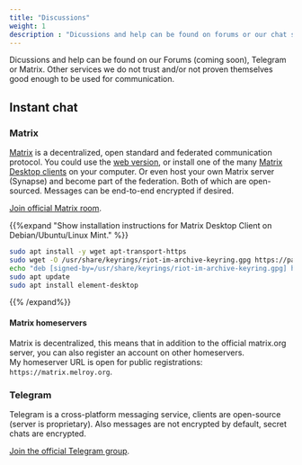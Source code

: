 ```yaml
---
title: "Discussions"
weight: 1
description : "Dicussions and help can be found on forums or our chat services."
---
```


Dicussions and help can be found on our Forums (coming soon), Telegram or Matrix. Other services we do not trust and/or not proven themselves good enough to be used for communication.

<!-- ## LibreWeb Forums -->

## Instant chat

### Matrix

[Matrix](https://matrix.org) is a decentralized, open standard and federated communication protocol. You could use the [web version](https://element.io/), or install one of the many [Matrix Desktop clients](https://matrix.org/clients/) on your computer. Or even host your own Matrix server (Synapse) and become part of the federation. Both of which are open-sourced. Messages can be end-to-end encrypted if desired.

[Join official Matrix room](https://matrix.to/#/#libreweb:melroy.org?via=melroy.org).

{{%expand "Show installation instructions for Matrix Desktop Client on Debian/Ubuntu/Linux Mint." %}}

```sh
sudo apt install -y wget apt-transport-https
sudo wget -O /usr/share/keyrings/riot-im-archive-keyring.gpg https://packages.riot.im/debian/riot-im-archive-keyring.gpg
echo "deb [signed-by=/usr/share/keyrings/riot-im-archive-keyring.gpg] https://packages.riot.im/debian/ default main" | sudo tee /etc/apt/sources.list.d/riot-im.list
sudo apt update
sudo apt install element-desktop
```

{{% /expand%}}

#### Matrix homeservers

Matrix is decentralized, this means that in addition to the official matrix.org server, you can also register an account on other homeservers.  
My homeserver URL is open for public registrations: `https://matrix.melroy.org`.

### Telegram

Telegram is a cross-platform messaging service, clients are open-source (server is proprietary). Also messages are not encrypted by default, secret chats are encrypted.

[Join the official Telegram group](https://t.me/libreweb).
